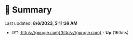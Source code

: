 # 📖 Summary
Last updated: **8/6/2023, 5:11:36 AM**

- `GET` [https://google.com](https://google.com) - **Up** (160ms)
